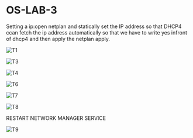 # OS-LAB-3

Setting a ip:open netplan and statically set the IP address so that DHCP4 ccan fetch the ip address automatically so that we have to write yes infront of dhcp4 and then apply the netplan apply.

![T1](https://user-images.githubusercontent.com/123717266/220566976-78289e0e-e34c-4afc-ba2e-7a5fc2c1e3f3.PNG)


![T3](https://user-images.githubusercontent.com/123717266/220567210-55a00011-d40d-4cdf-8b10-cd9e60ebae5e.PNG)


![T4](https://user-images.githubusercontent.com/123717266/220567317-eb719ae7-9acb-4a37-a42c-c74a94e8441f.PNG)


![T6](https://user-images.githubusercontent.com/123717266/220567425-31f61fac-a489-4f63-888e-ace1b1164ea4.PNG)


![T7](https://user-images.githubusercontent.com/123717266/220569590-ca97cb28-d365-4d23-b953-4b792b87055a.PNG)


![T8](https://user-images.githubusercontent.com/123717266/220569640-fee18747-65c6-435a-a2a4-44de5a1ba978.PNG)


RESTART NETWORK MANAGER SERVICE

![T9](https://user-images.githubusercontent.com/123717266/220567886-5788680d-09e8-4592-a40b-d1cfabc3138d.PNG)
